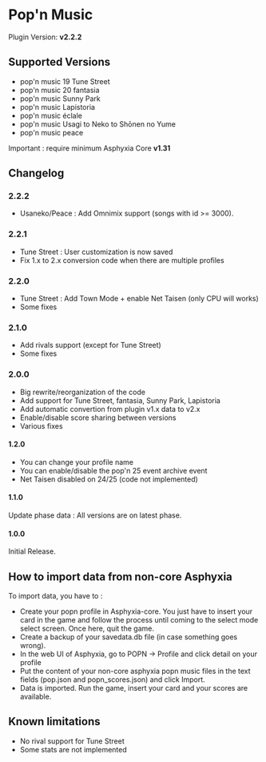 # Pop'n Music

Plugin Version: **v2.2.2**

## Supported Versions
- pop'n music 19 Tune Street
- pop'n music 20 fantasia
- pop'n music Sunny Park
- pop'n music Lapistoria
- pop'n music éclale
- pop'n music Usagi to Neko to Shōnen no Yume
- pop'n music peace

Important : require minimum Asphyxia Core **v1.31**

## Changelog

### 2.2.2
* Usaneko/Peace : Add Omnimix support (songs with id >= 3000).

### 2.2.1
* Tune Street : User customization is now saved
* Fix 1.x to 2.x conversion code when there are multiple profiles

### 2.2.0
* Tune Street : Add Town Mode + enable Net Taisen (only CPU will works)
* Some fixes

### 2.1.0
* Add rivals support (except for Tune Street)
* Some fixes

### 2.0.0
* Big rewrite/reorganization of the code
* Add support for Tune Street, fantasia, Sunny Park, Lapistoria
* Add automatic convertion from plugin v1.x data to v2.x
* Enable/disable score sharing between versions
* Various fixes

#### 1.2.0
* You can change your profile name
* You can enable/disable the pop'n 25 event archive event
* Net Taisen disabled on 24/25 (code not implemented)

#### 1.1.0
Update phase data : All versions are on latest phase.

#### 1.0.0
Initial Release.

## How to import data from non-core Asphyxia
To import data, you have to :
* Create your popn profile in Asphyxia-core. You just have to insert your card in the game and follow the process until coming to the select mode select screen. Once here, quit the game.
* Create a backup of your savedata.db file (in case something goes wrong).
* In the web UI of Asphyxia, go to POPN -> Profile and click detail on your profile
* Put the content of your non-core asphyxia popn music files in the text fields (pop.json and popn_scores.json) and click Import.
* Data is imported. Run the game, insert your card and your scores are available.

## Known limitations
* No rival support for Tune Street
* Some stats are not implemented
